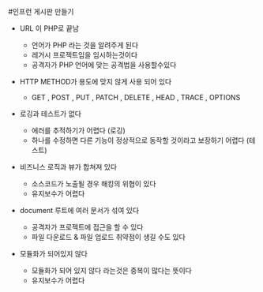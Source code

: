 #인프런 게시판 만들기
* URL 이 PHP로 끝남
    * 언어가 PHP 라는 것을 알려주게 된다
    * 레거시 프로젝트임을 임시하는것이다
    * 공격자가 PHP 언어에 맞는 공격법을 사용할수있다

* HTTP METHOD가 용도에 맞지 않게 사용 되어 있다
    * GET , POST , PUT , PATCH , DELETE , HEAD , TRACE , OPTIONS

* 로깅과 테스트가 없다
    * 에러를 추적하기가 어렵다 (로깅)
    * 하나를 수정하면 다른 기능이 정상적으로 동작할 것이라고 보장하기 어렵다 (테스트) <!-- 초보가 하기에는 아직 어려울수 있다-->

* 비즈니스 로직과 뷰가 합쳐져 있다
    * 소스코드가 노출될 경우 해킹의 위협이 있다
    * 유지보수가 어렵다

* document 루트에 여러 문서가 섞여 있다
    * 공격자가 프로젝트에 접근을 할 수 있다
    * 파일 다운로드 & 파일 업로드 취약점이 생길 수도 있다

* 모듈화가 되어있지 않다
    * 모듈화가 되어 있지 않다 라는것은 중복이 많다는 뜻이다
    * 유지보수가 어렵다